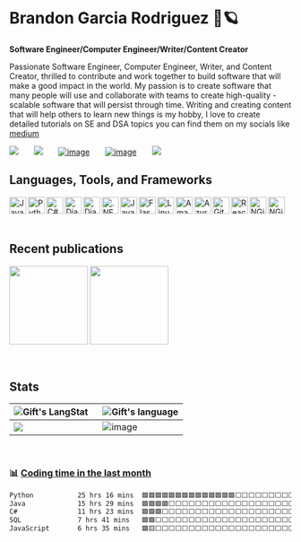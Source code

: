 # Brandon Garcia Rodriguez 🚀🪐 

**Software Engineer/Computer Engineer/Writer/Content Creator**

Passionate Software Engineer, Computer Engineer, Writer, and Content Creator, thrilled to contribute and work together to build software that will make a good impact 
in the world. My passion is to create software that many people will use and collaborate with teams to create high-quality - scalable software that will persist through time. Writing
and creating content that will help others to learn new things is my hobby, I love to create detailed tutorials on SE and DSA topics you can find them on my socials like [medium](https://medium.com/@brandoncode01)

[![](https://camo.githubusercontent.com/290851f87e4ab0147a0e9680e78244edf16303a3c965658336d64dc41e3974ad/68747470733a2f2f696d672e736869656c64732e696f2f62616467652f6d656469756d2d2532333132313030452e7376673f267374796c653d666f722d7468652d6261646765266c6f676f3d6d656469756d266c6f676f436f6c6f723d7768697465)](https://medium.com/@brandoncode01) &nbsp;&nbsp;&nbsp;&nbsp;&nbsp;
[![](https://camo.githubusercontent.com/d90c501c7f68295cfcab6a68b761ba5b1101292b8ac9895eaeca253df2e53eb3/68747470733a2f2f696d672e736869656c64732e696f2f62616467652f6c696e6b6564696e2d2532333030373742352e7376673f267374796c653d666f722d7468652d6261646765266c6f676f3d6c696e6b6564696e266c6f676f436f6c6f723d7768697465)](https://www.notion.so/www-linkedin-com-in-brandongarciarodriguez-67da0e6e16c9491aa62ab5290ce2abfc?pvs=25) &nbsp;&nbsp;&nbsp;&nbsp;&nbsp;
[![image](https://github.com/user-attachments/assets/81a8cdf8-79d8-4f1c-a65a-7d08b11eb3fb)](https://github.com/brandoncode01)  &nbsp;&nbsp;&nbsp;&nbsp;&nbsp;
[![image](https://github.com/user-attachments/assets/99956770-30b2-4750-8227-daf15ad4fe73)](https://x.com/brandoncode01)  &nbsp;&nbsp;&nbsp;&nbsp;&nbsp;
[![](https://img.shields.io/badge/-LeetCode-FFA116?style=for-the-badge&logo=LeetCode&logoColor=black)](https://leetcode.com/u/brandoncode01/)

## Languages, Tools, and Frameworks

<img align="left" src="https://cdn.jsdelivr.net/gh/devicons/devicon@latest/icons/java/java-original-wordmark.svg" width="30" height="30" alt="Java Logo" >
<img align="left" src="https://cdn.jsdelivr.net/gh/devicons/devicon@latest/icons/python/python-original-wordmark.svg" width="30" height="30" alt="Python Logo" >
<img align="left" src="https://cdn.jsdelivr.net/gh/devicons/devicon@latest/icons/csharp/csharp-original.svg"  width="30" height="30" alt="C# Logo">
<img align="left" src="https://cdn.jsdelivr.net/gh/devicons/devicon@latest/icons/django/django-plain.svg"  width="30" height="30" alt="Django Logo">
<img align="left" src="https://cdn.jsdelivr.net/gh/devicons/devicon@latest/icons/djangorest/djangorest-original.svg" width="30" height="30" alt="Django Logo">
<img align="left" src="https://cdn.jsdelivr.net/gh/devicons/devicon@latest/icons/dotnetcore/dotnetcore-original.svg" width="30" height="30" alt=".NET">
<img align="left" src="https://cdn.jsdelivr.net/gh/devicons/devicon@latest/icons/javascript/javascript-plain.svg" width="30" height="30" alt="JavaScript">
<img align="left" src="https://cdn.jsdelivr.net/gh/devicons/devicon@latest/icons/flask/flask-original.svg" width="30" height="30" alt="Flask Logo">
<img align="left" src="https://cdn.jsdelivr.net/gh/devicons/devicon@latest/icons/linux/linux-original.svg" width="30" height="30" alt="Linux Logo">
<img align="left" src="https://cdn.jsdelivr.net/gh/devicons/devicon@latest/icons/amazonwebservices/amazonwebservices-original-wordmark.svg" width="30" height="30" alt="Amazon Logo">
<img align="left" src="https://cdn.jsdelivr.net/gh/devicons/devicon@latest/icons/azuresqldatabase/azuresqldatabase-original.svg" width="30" height="30" alt="Azure">
<img align="left" src="https://cdn.jsdelivr.net/gh/devicons/devicon@latest/icons/git/git-original.svg" width="30" height="30" alt="Git Logo">
<img align="left" src="https://cdn.jsdelivr.net/gh/devicons/devicon@latest/icons/react/react-original.svg" width="30" height="30" alt="React Logo">
<img align="left" src="https://cdn.jsdelivr.net/gh/devicons/devicon@latest/icons/nginx/nginx-original.svg" width="30" height="30" alt="NGinx Logo">
<img align="left" src="https://cdn.jsdelivr.net/gh/devicons/devicon@latest/icons/spring/spring-original-wordmark.svg" width="30" height="30" alt="NGinx Logo" >
<br />
<br />
<br />
          

## Recent publications
[<img src="https://github.com/user-attachments/assets/abf2b950-5d98-4ff6-8b84-e899b65e8694" height="140">](https://medium.com/@brandoncode01/how-to-solve-any-problem-from-leetcode-and-hackerrank-3-steps-for-beginners-that-helped-me-solve-db649137345b?source=user_profile_page---------1-------------9202fe75defc---------------)
[<img src="https://github.com/user-attachments/assets/9070ba07-22ea-4420-a7e4-6d975a631e53" height="140">](https://medium.com/@brandoncode01/leetcode-daily-question-2406-8d3f2453991e?source=user_profile_page---------0-------------9202fe75defc---------------)


<br />

## Stats

| <img src="https://github-readme-streak-stats.herokuapp.com/?user=brandoncode01" alt="Gift's LangStat" style="margin-right: 10px;" /> | <img src="https://github-readme-stats.vercel.app/api/top-langs?username=brandoncode01&langs_count=10&show_icons=true&locale=en&layout=compact&theme=light" alt="Gift's language"/>|
|------------------|------------------|
|<img align="center" src="https://github-readme-stats.anuraghazra1.vercel.app/api?username=brandoncode01&show_icons=true" />| ![image](https://github.com/user-attachments/assets/a2d79b93-2ccf-4bc5-89a5-bd5b15e9bc36)

<br />

### :bar_chart: [Coding time in the last month](https://github.com/muety/wakapi)

```txt
Python           25 hrs 16 mins  🟩🟩🟩🟩🟩🟩🟩🟩🟩🟩🟩🟩🟩🟩⬜⬜⬜⬜⬜⬜⬜⬜⬜⬜⬜   60.51 %
Java             15 hrs 29 mins  🟩🟩🟩🟩⬜⬜⬜⬜⬜⬜⬜⬜⬜⬜⬜⬜⬜⬜⬜⬜⬜⬜⬜⬜⬜   15.02 %
C#               11 hrs 23 mins  🟩🟩🟩⬜⬜⬜⬜⬜⬜⬜⬜⬜⬜⬜⬜⬜⬜⬜⬜⬜⬜⬜⬜⬜⬜   11.05 %
SQL              7 hrs 41 mins   🟩🟩⬜⬜⬜⬜⬜⬜⬜⬜⬜⬜⬜⬜⬜⬜⬜⬜⬜⬜⬜⬜⬜⬜⬜   07.45 %
JavaScript       6 hrs 35 mins   🟩🟨⬜⬜⬜⬜⬜⬜⬜⬜⬜⬜⬜⬜⬜⬜⬜⬜⬜⬜⬜⬜⬜⬜⬜   06.39 %
```



